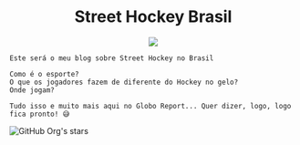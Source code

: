 <h1 align="center">Street Hockey Brasil</h1>

<p align="center">
<img src="http://img.shields.io/static/v1?label=STATUS&message=EM%20DESENVOLVIMENTO&color=GREEN&style=for-the-badge"/>
</p>

```
Este será o meu blog sobre Street Hockey no Brasil

Como é o esporte?
O que os jogadores fazem de diferente do Hockey no gelo?
Onde jogam?

Tudo isso e muito mais aqui no Globo Report... Quer dizer, logo, logo fica pronto! 😅
```

![GitHub Org's stars](https://img.shields.io/github/stars/Israel-Carneiro/street-hockey-br?style=social)
